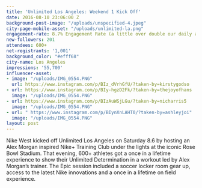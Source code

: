 ```yaml
---
title: 'Unlimited Los Angeles: Weekend 1 Kick Off'
date: 2016-08-10 23:06:00 Z
background-post-image: "/uploads/unspecified-4.jpeg"
city-page-mobile-asset: "/uploads/unlimited-la.png"
engagement-rate: 8.7% Engagement Rate (a little over double our daily average)
new-followers: 201
attendees: 600+
net-registrants: '1,001'
background_color: "#efff68"
city-name: Los Angeles
impressions: '55,700'
influencer-asset:
- image: "/uploads/IMG_0554.PNG"
  url: https://www.instagram.com/p/BIz_dVrhGfU/?taken-by=kirstygodso
- url: https://www.instagram.com/p/BIy-hgzD2Fk/?taken-by=thejoyofhans
  image: "/uploads/IMG_0554.PNG"
- url: https://www.instagram.com/p/BIzAuWSjLGu/?taken-by=nicharris5
  image: "/uploads/IMG_0554.PNG"
- url: " https://www.instagram.com/p/BIynXnLAHT0/?taken-by=ashleyjoi"
  image: "/uploads/IMG_0554.PNG"
layout: post
---
```


Nike West kicked off Unlimited Los Angeles on Saturday 8.6 by hosting an Alex Morgan inspired Nike+ Training Club under the lights at the iconic Rose Bowl Stadium. That evening, 600+ athletes got a once in a lifetime experience to show their Unlimited Determination in a workout led by Alex Morgan’s trainer. The Epic session included a soccer locker room gear up, access to the latest Nike innovations and a once in a lifetime on field experience. 